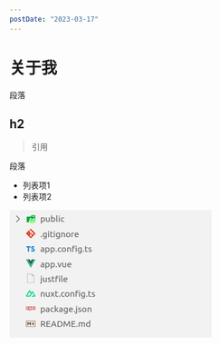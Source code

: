 ```yaml
---
postDate: "2023-03-17"
---
```


# 关于我

段落

## h2

> 引用

段落

+ 列表项1
+ 列表项2

![](./2023-03-17_17-22.png)
